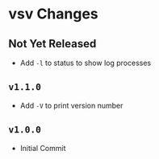 vsv Changes
===========

Not Yet Released
----------------

- Add `-l` to status to show log processes

`v1.1.0`
--------

- Add `-V` to print version number

`v1.0.0`
--------

- Initial Commit
